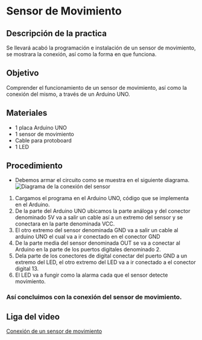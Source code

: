 # Sensor de Movimiento

## Descripción de la practica
Se llevará acabó la programación e instalación de un sensor de movimiento, se mostrara la conexión, así como la forma en que funciona.

## Objetivo
Comprender el funcionamiento de un sensor de movimiento, así como la conexión del mismo, a través de un Arduino UNO.

## Materiales
* 1 placa Arduino UNO
* 1 sensor de movimiento 
* Cable para protoboard
* 1 LED

## Procedimiento
* Debemos armar el circuito como se muestra en el siguiente diagrama. 
 ![Diagrama de la conexión del sensor](http://image.ibb.co/eA8OCQ/Captura_de_pantalla_19.png)

1. Cargamos el programa en el Arduino UNO, código que se implementa en el Arduino.
2. De la parte del Arduino UNO ubicamos la parte análoga y del conector denominado 5V va a salir un cable así a un extremo del sensor y se conectara en la parte denominada VCC.
3. El otro extremo del sensor denominada GND va a salir un cable al arduino UNO el cual va a ir conectado en el conector GND
4. De la parte media del sensor denominada OUT se va a conectar al Arduino en la parte de los puertos digitales denominado 2.  
5. Dela parte de los conectores de digital conectar del puerto GND a un extremo del LED, el otro extremo del LED va a ir conectado a el conector digital 13.
6. El LED va a fungir como la alarma cada que el sensor detecte movimiento.

### Así concluimos con la conexión del sensor de movimiento.

## Liga del video
[Conexión de un sensor de movimiento](https://youtu.be/SH5j3SeRaBg)
